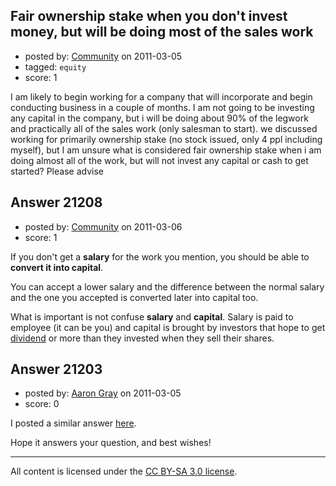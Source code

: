 ## Fair ownership stake when you don't invest money, but will be doing most of the sales work

- posted by: [Community](https://stackexchange.com/users/-1/-1-community) on 2011-03-05
- tagged: `equity`
- score: 1

I am likely to begin working for a company that will incorporate and begin conducting business in a couple of months.  I am not going to be investing any capital in the company, but i will be doing about 90% of the legwork and practically all of the sales work (only salesman to start).  we discussed working for primarily ownership stake (no stock issued, only 4 ppl including myself), but I am unsure what is considered fair ownership stake when i am doing almost all of the work, but will not invest any capital or cash to get started?  Please advise


## Answer 21208

- posted by: [Community](https://stackexchange.com/users/-1/-1-community) on 2011-03-06
- score: 1

<p>If you don't get a <strong>salary</strong> for the work you mention, you should be able to <strong>convert it into capital</strong>.</p>

<p>You can accept a lower salary and the difference between the normal salary and the one you accepted is converted later into capital too.</p>

<p>What is important is not confuse <strong>salary</strong> and <strong>capital</strong>. Salary is paid to employee (it can be you) and capital is brought by investors that hope to get <a href="http://en.wikipedia.org/wiki/Dividend" rel="nofollow">dividend</a> or more than they invested when they sell their shares.</p>



## Answer 21203

- posted by: [Aaron Gray](https://stackexchange.com/users/-1/8304-aaron-gray) on 2011-03-05
- score: 0

<p>I posted a similar answer <a href="http://answers.onstartups.com/questions/21045/equity-distribution-in-an-early-stage">here</a>. </p>

<p>Hope it answers your question, and best wishes!</p>




---

All content is licensed under the [CC BY-SA 3.0 license](https://creativecommons.org/licenses/by-sa/3.0/).
